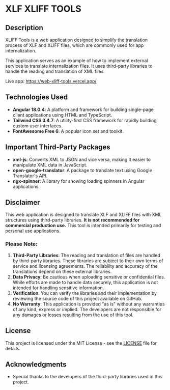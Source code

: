 # XLF XLIFF TOOLS

## Description
XLIFF Tools is a web application designed to simplify the translation process of XLF and XLIFF files, which are commonly used for app internalization.

This application serves as an example of how to implement external services to translate internalization files. It uses third-party libraries to handle the reading and translation of XML files.

Live app: https://web-xliff-tools.vercel.app/ 

## Technologies Used
- **Angular 18.0.4**: A platform and framework for building single-page client applications using HTML and TypeScript.
- **Tailwind CSS 3.4.7**: A utility-first CSS framework for rapidly building custom user interfaces.
- **FontAwesome Free 6**: A popular icon set and toolkit.

## Important Third-Party Packages
- **xml-js**: Converts XML to JSON and vice versa, making it easier to manipulate XML data in JavaScript.
- **open-google-translator**: A package to translate text using Google Translator's API.
- **ngx-spinner**: A library for showing loading spinners in Angular applications.

## Disclaimer
This web application is designed to translate XLF and XLIFF files with XML structures using third-party libraries. **It is not recommended for commercial production use.** This tool is intended primarily for testing and personal use applications.

### Please Note:
1. **Third-Party Libraries**: The reading and translation of files are handled by third-party libraries. These libraries are subject to their own terms of service and licensing agreements. The reliability and accuracy of the translations depend on these external libraries.
2. **Data Privacy**: Be cautious when uploading sensitive or confidential files. While efforts are made to handle data securely, this application is not intended for handling sensitive information.
3. **Verification**: You can verify the libraries and their implementation by reviewing the source code of this project available on GitHub.
4. **No Warranty**: This application is provided "as is" without any warranties of any kind, express or implied. The developers are not responsible for any damages or losses resulting from the use of this tool.


## License
This project is licensed under the MIT License - see the [LICENSE](LICENSE) file for details.

## Acknowledgments
- Special thanks to the developers of the third-party libraries used in this project.
